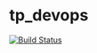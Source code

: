 # tp_devops
[![Build Status](https://app.travis-ci.com/Cahuete0512/tp_devops.svg?branch=main)](https://app.travis-ci.com/Cahuete0512/tp_devops)